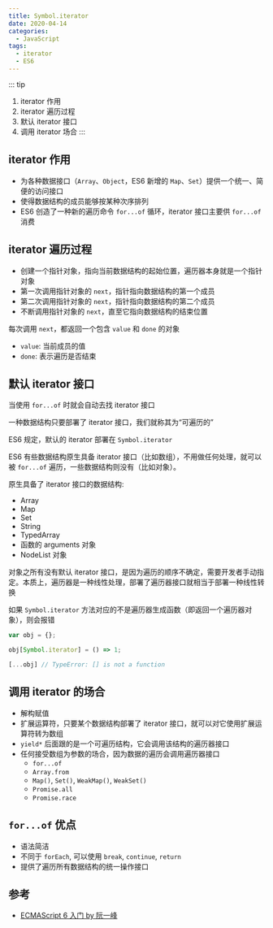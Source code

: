 ```yaml
---
title: Symbol.iterator
date: 2020-04-14
categories:
  - JavaScript
tags:
  - iterator
  - ES6
---
```


::: tip
1. iterator 作用
2. iterator 遍历过程
3. 默认 iterator 接口
4. 调用 iterator 场合
:::

<!-- more -->

## iterator 作用

- 为各种数据接口（`Array`、`Object`，ES6 新增的 `Map`、`Set`）提供一个统一、简便的访问接口
- 使得数据结构的成员能够按某种次序排列
- ES6 创造了一种新的遍历命令 `for...of` 循环，iterator 接口主要供 `for...of` 消费

## iterator 遍历过程

- 创建一个指针对象，指向当前数据结构的起始位置，遍历器本身就是一个指针对象
- 第一次调用指针对象的 `next`，指针指向数据结构的第一个成员
- 第二次调用指针对象的 `next`，指针指向数据结构的第二个成员
- 不断调用指针对象的 `next`，直至它指向数据结构的结束位置

每次调用 `next`，都返回一个包含 `value` 和 `done` 的对象

- `value`: 当前成员的值
- `done`: 表示遍历是否结束

## 默认 iterator 接口

当使用 `for...of` 时就会自动去找 iterator 接口

一种数据结构只要部署了 iterator 接口，我们就称其为“可遍历的”

ES6 规定，默认的 iterator 部署在 `Symbol.iterator`

ES6 有些数据结构原生具备 iterator 接口（比如数组），不用做任何处理，就可以被 `for...of` 遍历，一些数据结构则没有（比如对象）。

原生具备了 iterator 接口的数据结构:

- Array
- Map
- Set
- String
- TypedArray
- 函数的 arguments 对象
- NodeList 对象

对象之所有没有默认 iterator 接口，是因为遍历的顺序不确定，需要开发者手动指定。本质上，遍历器是一种线性处理，部署了遍历器接口就相当于部署一种线性转换

如果 `Symbol.iterator` 方法对应的不是遍历器生成函数（即返回一个遍历器对象），则会报错

```js
var obj = {};

obj[Symbol.iterator] = () => 1;

[...obj] // TypeError: [] is not a function
```

## 调用 iterator 的场合

- 解构赋值
- 扩展运算符，只要某个数据结构部署了 iterator 接口，就可以对它使用扩展运算符转为数组
- `yield*` 后面跟的是一个可遍历结构，它会调用该结构的遍历器接口
- 任何接受数组为参数的场合，因为数据的遍历会调用遍历器接口
  - `for...of`
  - `Array.from`
  - `Map()`, `Set()`, `WeakMap()`, `WeakSet()`
  - `Promise.all`
  - `Promise.race`

## `for...of` 优点

- 语法简洁
- 不同于 `forEach`, 可以使用 `break`, `continue`, `return`
- 提供了遍历所有数据结构的统一操作接口

## 参考

- [ECMAScript 6 入门 by 阮一峰](http://bes6.ruanyifeng.com/#docs/iterator)
